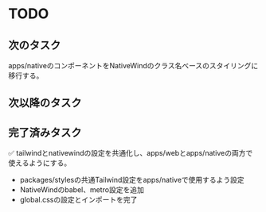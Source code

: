 # TODO

## 次のタスク

apps/nativeのコンポーネントをNativeWindのクラス名ベースのスタイリングに移行する。

## 次以降のタスク

## 完了済みタスク

✅ tailwindとnativewindの設定を共通化し、apps/webとapps/nativeの両方で使えるようにする。
- packages/stylesの共通Tailwind設定をapps/nativeで使用するよう設定
- NativeWindのbabel、metro設定を追加
- global.cssの設定とインポートを完了
